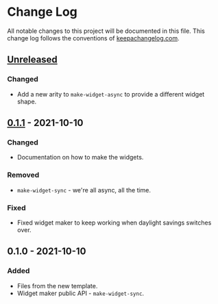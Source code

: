 # Change Log
All notable changes to this project will be documented in this file. This change log follows the conventions of [keepachangelog.com](http://keepachangelog.com/).

## [Unreleased]
### Changed
- Add a new arity to `make-widget-async` to provide a different widget shape.

## [0.1.1] - 2021-10-10
### Changed
- Documentation on how to make the widgets.

### Removed
- `make-widget-sync` - we're all async, all the time.

### Fixed
- Fixed widget maker to keep working when daylight savings switches over.

## 0.1.0 - 2021-10-10
### Added
- Files from the new template.
- Widget maker public API - `make-widget-sync`.

[Unreleased]: https://github.com/your-name/blackjack-v1/compare/0.1.1...HEAD
[0.1.1]: https://github.com/your-name/blackjack-v1/compare/0.1.0...0.1.1

